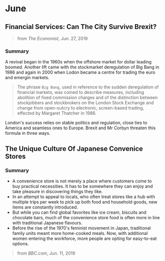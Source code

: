 # June

## Financial Services: Can The City Survive Brexit?

> from *The Economist*, Jun. 27, 2019

### Summary

A revival began in the 1960s when the offshore market for dollar leading boomed. Another lift came with the stockmarket deregulation of Big Bang in 1986 and again in 2000 when Lodon became a centre for trading the euro and emergin markets.

> The phrase `Big Bang`, used in reference to the sudden deregulation of financial markets, was coined to describe measures, including abolition of fixed commission charges and of the distinction between stockjobbers and stockbrokers on the London Stock Exchange and change from open-outcry to electronic, screen-based trading, effected by Margaret Thatcher in 1986.

London's success relies on stable politics and regulation, close ties to America and seamless ones to Europe. Brexit and Mr Corbyn threaten this formula in three ways.

## The Unique Culture Of Japanese Convenice Stores

### Summary

- A convenience store is not merely a place where customers come to buy practical necessities. It has to be somewhere they can enjoy and take pleasure in discovering things they like.
- In an attempt to appeal to locals, who often treat stores like a hub with multiple trips per week to pick up both food and household goods, new items are constantly introduced.
- But while you can find global favorites like ice cream, biscuits and chocolate bars, much of the convenience store food is often more in line with traditional Japanese flavours.
- Before the rise of the 1970's feminist movement in Japan, traditional family units meant more home-cooked meals. Now, with additional women entering the workforce, more people are opting for easy-to-eat options.

> from *BBC.com*, Jun. 11, 2019
